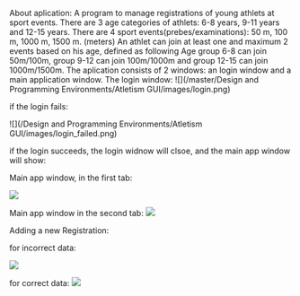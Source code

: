 About aplication:
  A program to manage registrations of young athlets at sport events.
  There are 3 age categories of athlets: 6-8 years, 9-11 years and 12-15 years.
  There are 4 sport events(prebes/examinations): 50 m, 100 m, 1000 m, 1500 m. (meters)
  An athlet can join at least one and maximum 2 events based on his age, defined as following
  Age group 6-8 can join 50m/100m, group 9-12 can join 100m/1000m and group 12-15 can join 1000m/1500m.
The aplication consists of 2 windows: an login window and a main application window.
The login window:
![](/master/Design and Programming Environments/Atletism GUI/images/login.png)

if the login fails: 

![](/Design and Programming Environments/Atletism GUI/images/login_failed.png)

if the login succeeds, the login widnow will clsoe, and the main app window will show:

Main app window, in the first tab:

![](/images/mainapp_main.png)

Main app window in the second tab: 
![](/images/mainapp_advanced.png)

Adding a new Registration: 

for incorrect data: 

![](/images/mainapp_invalid.png)

for correct data: 
![](/images/mainapp_valid.png)
